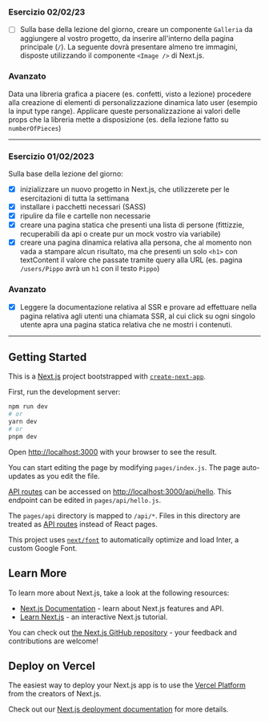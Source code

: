 ### Esercizio 02/02/23

- [ ] Sulla base della lezione del giorno, creare un componente `Galleria` da aggiungere al vostro progetto, da inserire all'interno della pagina principale (`/`). La seguente dovrà presentare almeno tre immagini, disposte utilizzando il componente `<Image />` di Next.js.

### Avanzato

Data una libreria grafica a piacere (es. confetti, visto a lezione) procedere alla creazione di elementi di personalizzazione dinamica lato user (esempio la input type range). Applicare queste personalizzazione ai valori delle props che la libreria mette a disposizione (es. della lezione fatto su `numberOfPieces`)


-----------


### Esercizio 01/02/2023

Sulla base della lezione del giorno:

- [x] inizializzare un nuovo progetto in Next.js, che utilizzerete per le esercitazioni di tutta la settimana
- [x] installare i pacchetti necessari (SASS)
- [x] ripulire da file e cartelle non necessarie
- [x] creare una pagina statica che presenti una lista di persone (fittizzie, recuperabili da api o create pur un mock vostro via variabile)
- [x] creare una pagina dinamica relativa alla persona, che al momento non vada a stampare alcun risultato, ma che presenti un solo `<h1>` con textContent il valore che passate tramite query alla URL (es. pagina `/users/Pippo` avrà un `h1` con il testo `Pippo`)

### Avanzato

- [x] Leggere la documentazione relativa al SSR e provare ad effettuare nella pagina relativa agli utenti una chiamata SSR, al cui click su ogni singolo utente apra una pagina statica relativa che ne mostri i contenuti.


-----------


## Getting Started

This is a [Next.js](https://nextjs.org/) project bootstrapped with [`create-next-app`](https://github.com/vercel/next.js/tree/canary/packages/create-next-app).

First, run the development server:

```bash
npm run dev
# or
yarn dev
# or
pnpm dev
```

Open [http://localhost:3000](http://localhost:3000) with your browser to see the result.

You can start editing the page by modifying `pages/index.js`. The page auto-updates as you edit the file.

[API routes](https://nextjs.org/docs/api-routes/introduction) can be accessed on [http://localhost:3000/api/hello](http://localhost:3000/api/hello). This endpoint can be edited in `pages/api/hello.js`.

The `pages/api` directory is mapped to `/api/*`. Files in this directory are treated as [API routes](https://nextjs.org/docs/api-routes/introduction) instead of React pages.

This project uses [`next/font`](https://nextjs.org/docs/basic-features/font-optimization) to automatically optimize and load Inter, a custom Google Font.

## Learn More

To learn more about Next.js, take a look at the following resources:

- [Next.js Documentation](https://nextjs.org/docs) - learn about Next.js features and API.
- [Learn Next.js](https://nextjs.org/learn) - an interactive Next.js tutorial.

You can check out [the Next.js GitHub repository](https://github.com/vercel/next.js/) - your feedback and contributions are welcome!

## Deploy on Vercel

The easiest way to deploy your Next.js app is to use the [Vercel Platform](https://vercel.com/new?utm_medium=default-template&filter=next.js&utm_source=create-next-app&utm_campaign=create-next-app-readme) from the creators of Next.js.

Check out our [Next.js deployment documentation](https://nextjs.org/docs/deployment) for more details.

